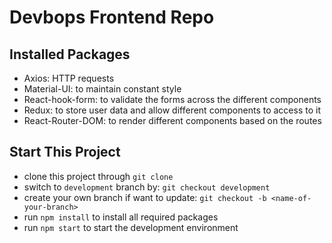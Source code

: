 # Devbops Frontend Repo

## Installed Packages

- Axios: HTTP requests
- Material-UI: to maintain constant style
- React-hook-form: to validate the forms across the different components
- Redux: to store user data and allow different components to access to it
- React-Router-DOM: to render different components based on the routes

## Start This Project

- clone this project through `git clone`
- switch to `development` branch by: `git checkout development`
- create your own branch if want to update: `git checkout -b <name-of-your-branch>`
- run `npm install` to install all required packages
- run `npm start` to start the development environment
